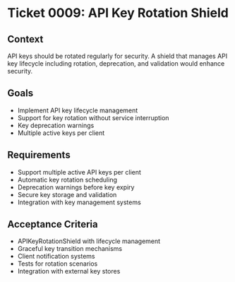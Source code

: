 # Ticket 0009: API Key Rotation Shield

## Context
API keys should be rotated regularly for security. A shield that manages API key lifecycle including rotation, deprecation, and validation would enhance security.

## Goals
- Implement API key lifecycle management
- Support for key rotation without service interruption
- Key deprecation warnings
- Multiple active keys per client

## Requirements
- Support multiple active API keys per client
- Automatic key rotation scheduling
- Deprecation warnings before key expiry
- Secure key storage and validation
- Integration with key management systems

## Acceptance Criteria
- APIKeyRotationShield with lifecycle management
- Graceful key transition mechanisms
- Client notification systems
- Tests for rotation scenarios
- Integration with external key stores